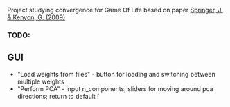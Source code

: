 
Project studying convergence for Game Of Life based on paper [Springer, J. & Kenyon, G. (2009)](https://arxiv.org/pdf/2009.01398)


### TODO:
## GUI
- "Load weights from files" - button for loading and switching between multiple weights
- "Perform PCA" - input n_components; sliders for moving around pca directions; return to default ⌈
